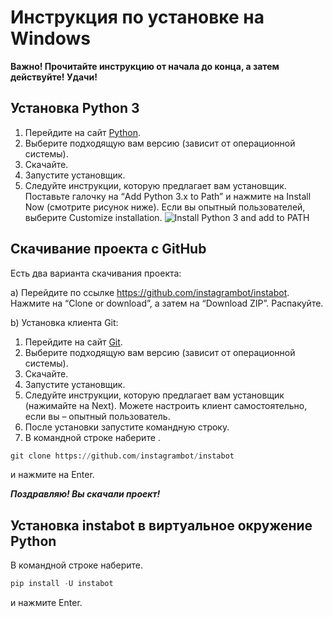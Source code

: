 # Инструкция по установке на Windows

**Важно! Прочитайте инструкцию от начала до конца, а затем действуйте! Удачи!**

## Установка Python 3

1. Перейдите на сайт [Python](https://www.python.org/downloads/).
2. Выберите подходящую вам версию (зависит от операционной системы).
3. Скачайте.
4. Запустите установщик.
5. Следуйте инструкции, которую предлагает вам установщик. Поставьте галочку на “Add Python 3.x to Path” и нажмите на Install Now (смотрите рисунок ниже). Если вы опытный пользователей, выберите Customize installation.
![Install Python 3 and add to PATH](https://github.com/damirqa/instabot/blob/master/img/install_python_on_Windows.PNG "Install Python 3 and add to PATH")

## Скачивание проекта с GitHub

Есть два варианта скачивания проекта:

a) Перейдите по ссылке https://github.com/instagrambot/instabot. Нажмите на “Clone or download”, а затем на “Download ZIP”. Распакуйте.

b) Установка клиента Git:
1. Перейдите на сайт [Git](https://git-scm.com/downloads).
2. Выберите подходящую вам версию (зависит от операционной системы).
3. Скачайте.
4. Запустите установщик.
5. Следуйте инструкции, которую предлагает вам установщик (нажимайте на Next). Можете настроить клиент самостоятельно, если вы – опытный пользователь.
6. После установки запустите командную строку.
7. В командной строке наберите .
``` python
git clone https://github.com/instagrambot/instabot
```
и нажмите на Enter.

***Поздравляю! Вы скачали проект!***

## Установка instabot в виртуальное окружение Python

В командной строке наберите.
``` python
pip install -U instabot
```
и нажмите Enter.